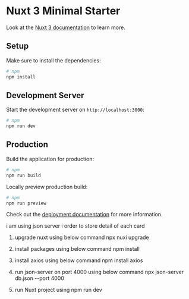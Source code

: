 # Nuxt 3 Minimal Starter

Look at the [Nuxt 3 documentation](https://nuxt.com/docs/getting-started/introduction) to learn more.

## Setup

Make sure to install the dependencies:

```bash
# npm
npm install
```

## Development Server

Start the development server on `http://localhost:3000`:

```bash
# npm
npm run dev
```

## Production

Build the application for production:

```bash
# npm
npm run build
```

Locally preview production build:

```bash
# npm
npm run preview
```

Check out the [deployment documentation](https://nuxt.com/docs/getting-started/deployment) for more information.


<!-- project guidance -->

i am using json server i order to store detail of each card

1. upgrade nuxt using below command
    npx nuxi upgrade

1. install packages using below command
    npm install

1. install axios using below command
    npm install axios

1. run json-server on port 4000 using below command
    npx json-server db.json --port 4000

2. run Nuxt project using
    npm run dev
